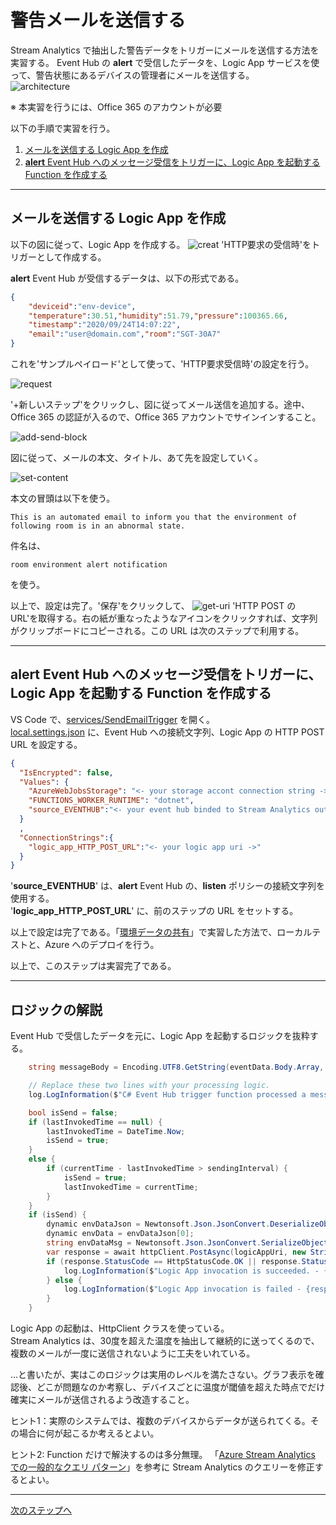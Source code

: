 # 警告メールを送信する  
Stream Analytics で抽出した警告データをトリガーにメールを送信する方法を実習する。 Event Hub の <b>alert</b> で受信したデータを、Logic App サービスを使って、警告状態にあるデバイスの管理者にメールを送信する。  
![architecture](../images/send-mail/architecture.png)

※ 本実習を行うには、Office 365 のアカウントが必要  

以下の手順で実習を行う。  
1. [メールを送信する Logic App を作成](#メールを送信する-logic-app-を作成)  
2. [<b>alert</b> Event Hub へのメッセージ受信をトリガーに、Logic App を起動する Function を作成する](#alert-event-hub-へのメッセージ受信をトリガーにlogic-app-を起動する-function-を作成する)  

---
## メールを送信する Logic App を作成  
以下の図に従って、Logic App を作成する。
![creat](../images/logic-app/1-create.png)
'HTTP要求の受信時'をトリガーとして作成する。  


<b>alert</b> Event Hub が受信するデータは、以下の形式である。  
```json
{
    "deviceid":"env-device",
    "temperature":30.51,"humidity":51.79,"pressure":100365.66,
    "timestamp":"2020/09/24T14:07:22",
    "email":"user@domain.com","room":"SGT-30A7"
}
```
これを'サンプルペイロード'として使って、'HTTP要求受信時'の設定を行う。  

![request](../images/logic-app/2-request-setting.png)

'+新しいステップ'をクリックし、図に従ってメール送信を追加する。途中、Office 365 の認証が入るので、Office 365 アカウントでサインインすること。

![add-send-block](../images/logic-app/3-add-email.png)

図に従って、メールの本文、タイトル、あて先を設定していく。  

![set-content](../images/logic-app/4-content-setting.png)  

本文の冒頭は以下を使う。
```
This is an automated email to inform you that the environment of following room is in an abnormal state.
```
件名は、
```
room environment alert notification
```
を使う。

以上で、設定は完了。'保存'をクリックして、
![get-uri](../images/logic-app/5-get-uri.png)
'HTTP POST の URL'を取得する。右の紙が重なったようなアイコンをクリックすれば、文字列がクリップボードにコピーされる。この URL は次のステップで利用する。  

---
## <b>alert</b> Event Hub へのメッセージ受信をトリガーに、Logic App を起動する Function を作成する  
VS Code で、[services/SendEmailTrigger](../services/SendEmailTrigger) を開く。  
[local.settings.json](../services/SendEmailTrigger/local.settings.json) に、Event Hub への接続文字列、Logic App の HTTP POST URL を設定する。
```json
{
  "IsEncrypted": false,
  "Values": {
    "AzureWebJobsStorage": "<- your storage accont connection string ->",
    "FUNCTIONS_WORKER_RUNTIME": "dotnet",
    "source_EVENTHUB":"<- your event hub binded to Stream Analytics output connection string ->"
  }
  ,
  "ConnectionStrings":{
    "logic_app_HTTP_POST_URL":"<- your logic app uri ->"
  }
}
```
'<b>source_EVENTHUB</b>' は、<b>alert</b> Event Hub の、<b>listen</b> ポリシーの接続文字列を使用する。  
'<b>logic_app_HTTP_POST_URL</b>' に、前のステップの URL をセットする。

以上で設定は完了である。「[環境データの共有](DataShare.md#Azure-へのデプロイ)」で実習した方法で、ローカルテストと、Azure へのデプロイを行う。  

以上で、このステップは実習完了である。

---
## ロジックの解説  
Event Hub で受信したデータを元に、Logic App を起動するロジックを抜粋する。  
```C#
    string messageBody = Encoding.UTF8.GetString(eventData.Body.Array, eventData.Body.Offset, eventData.Body.Count);

    // Replace these two lines with your processing logic.
    log.LogInformation($"C# Event Hub trigger function processed a message: {messageBody}");

    bool isSend = false;
    if (lastInvokedTime == null) {
        lastInvokedTime = DateTime.Now;
        isSend = true;
    }
    else {
        if (currentTime - lastInvokedTime > sendingInterval) {
            isSend = true;
            lastInvokedTime = currentTime;
        }
    }
    if (isSend) {
        dynamic envDataJson = Newtonsoft.Json.JsonConvert.DeserializeObject(messageBody);
        dynamic envData = envDataJson[0];
        string envDataMsg = Newtonsoft.Json.JsonConvert.SerializeObject(envData);
        var response = await httpClient.PostAsync(logicAppUri, new StringContent(envDataMsg, Encoding.UTF8, "application/json"));
        if (response.StatusCode == HttpStatusCode.OK || response.StatusCode == HttpStatusCode.Accepted) {
            log.LogInformation($"Logic App invocation is succeeded. - {response.StatusCode}");
        } else {
            log.LogInformation($"Logic App invocation is failed - {response.StatusCode}");
        }
    }
```
Logic App の起動は、HttpClient クラスを使っている。  
Stream Analytics は、30度を超えた温度を抽出して継続的に送ってくるので、複数のメールが一度に送信されないように工夫をいれている。

…と書いたが、実はこのロジックは実用のレベルを満たさない。グラフ表示を確認後、どこが問題なのか考察し、デバイスごとに温度が閾値を超えた時点でだけ確実にメールが送信されるよう改造すること。  

ヒント1：実際のシステムでは、複数のデバイスからデータが送られてくる。その場合に何が起こるか考えるとよい。  

ヒント2: Function だけで解決するのは多分無理。 「[Azure Stream Analytics での一般的なクエリ パターン](https://docs.microsoft.com/ja-jp/azure/stream-analytics/stream-analytics-stream-analytics-query-patterns#calculation-over-past-events)」を参考に Stream Analytics のクエリーを修正するとよい。


---
[次のステップへ](IoTCentral.md)
